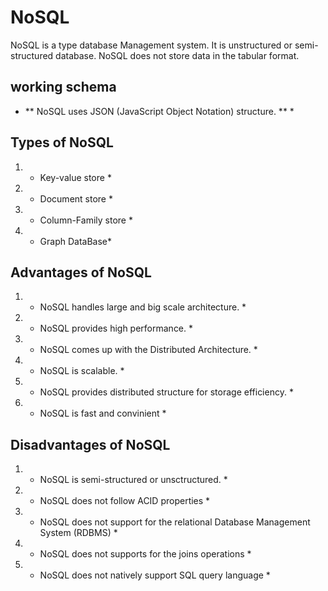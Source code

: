 # NoSQL
NoSQL is a type database Management system. It is unstructured or semi-structured database. NoSQL does not store data in the tabular format.

## working schema
* ** NoSQL uses JSON (JavaScript Object Notation) structure. ** *

## Types of NoSQL
1. * Key-value store *
2. * Document store *
3. *  Column-Family store *
4. * Graph DataBase*

## Advantages of NoSQL
1. * NoSQL handles large and big scale architecture. *
2. * NoSQL provides high performance. *
3. * NoSQL comes up with the Distributed Architecture. *
4. * NoSQL is scalable. *
5. * NoSQL provides distributed structure for storage efficiency. *
6. * NoSQL is fast and convinient *

## Disadvantages of NoSQL
1. * NoSQL is semi-structured or unsctructured. *
2. * NoSQL does not follow ACID properties *
3. * NoSQL does not support for the relational Database Management System (RDBMS) *
4. * NoSQL does not supports for the joins operations *
5. * NoSQL does not natively support SQL query language *
   